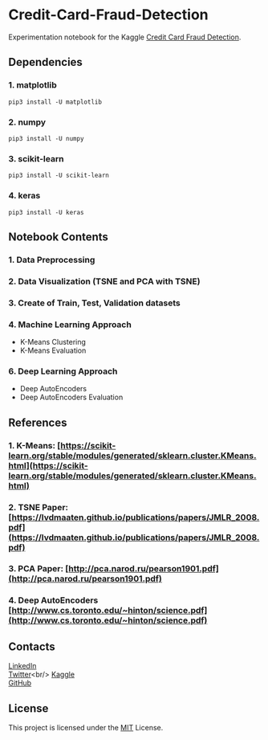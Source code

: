 # Credit-Card-Fraud-Detection

Experimentation notebook for the Kaggle [Credit Card Fraud Detection](https://www.kaggle.com/mlg-ulb/creditcardfraud).

## Dependencies
### 1. matplotlib

    pip3 install -U matplotlib
 
 ### 2. numpy
 

    pip3 install -U numpy
  
  ### 3. scikit-learn

    pip3 install -U scikit-learn

### 4. keras

    pip3 install -U keras


## Notebook Contents

### 1. Data Preprocessing
### 2. Data Visualization (TSNE and PCA with TSNE)
### 3. Create of Train, Test, Validation datasets
### 4. Machine Learning Approach

 - K-Means Clustering
 - K-Means Evaluation
### 6. Deep Learning Approach
 - Deep AutoEncoders
 - Deep AutoEncoders Evaluation
 

 
 ## References
### 1. K-Means: [https://scikit-learn.org/stable/modules/generated/sklearn.cluster.KMeans.html](https://scikit-learn.org/stable/modules/generated/sklearn.cluster.KMeans.html)

### 2. TSNE Paper: [https://lvdmaaten.github.io/publications/papers/JMLR_2008.pdf](https://lvdmaaten.github.io/publications/papers/JMLR_2008.pdf) 

### 3. PCA Paper: [http://pca.narod.ru/pearson1901.pdf](http://pca.narod.ru/pearson1901.pdf)

### 4. Deep AutoEncoders [http://www.cs.toronto.edu/~hinton/science.pdf](http://www.cs.toronto.edu/~hinton/science.pdf)

 ## Contacts
 [LinkedIn](https://www.linkedin.com/in/vasilopo)<br/>
 [Twitter](https://twitter.com/vasilopo_)<br/>
 [Kaggle](https://www.kaggle.com/vasilopo)<br/>
 [GitHub](https://github.com/vasilopo)

## License
This project is licensed under the [MIT](https://choosealicense.com/licenses/mit/) License.
